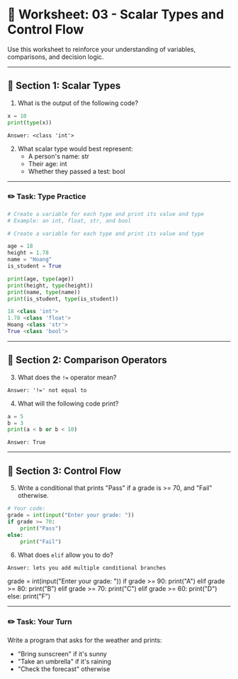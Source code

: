 # 📝 Worksheet: 03 - Scalar Types and Control Flow

Use this worksheet to reinforce your understanding of variables, comparisons, and decision logic.

---

## 🧠 Section 1: Scalar Types

1. What is the output of the following code?

```python
x = 10
print(type(x))
```

`Answer: <class 'int'>` 

2. What scalar type would best represent:
   - A person's name: str
   - Their age: int 
   - Whether they passed a test: bool

---

### ✏️ Task: Type Practice

```python
# Create a variable for each type and print its value and type
# Example: an int, float, str, and bool

# Create a variable for each type and print its value and type

age = 18
height = 1.78
name = "Hoang"
is_student = True

print(age, type(age))
print(height, type(height))
print(name, type(name))
print(is_student, type(is_student))

18 <class 'int'>
1.78 <class 'float'>
Hoang <class 'str'>
True <class 'bool'>

```
---

## 🔁 Section 2: Comparison Operators

3. What does the `!=` operator mean?

`Answer: '!=' not equal to`

4. What will the following code print?

```python
a = 5
b = 3
print(a < b or b < 10)
```

`Answer: True`

---

## 🔀 Section 3: Control Flow

5. Write a conditional that prints "Pass" if a grade is >= 70, and "Fail" otherwise.

```python
# Your code:
grade = int(input("Enter your grade: "))
if grade >= 70:
    print("Pass")
else:
    print("Fail")
```

6. What does `elif` allow you to do?

`Answer: lets you add multiple conditional branches`

grade = int(input("Enter your grade: "))
if grade >= 90:
  print("A")
elif grade >= 80:
  print("B")
elif grade >= 70:
  print("C")
elif grade >= 60:
  print("D")
else:
  print("F")

---

### ✏️ Task: Your Turn

Write a program that asks for the weather and prints:
- "Bring sunscreen" if it's sunny
- "Take an umbrella" if it's raining
- "Check the forecast" otherwise
